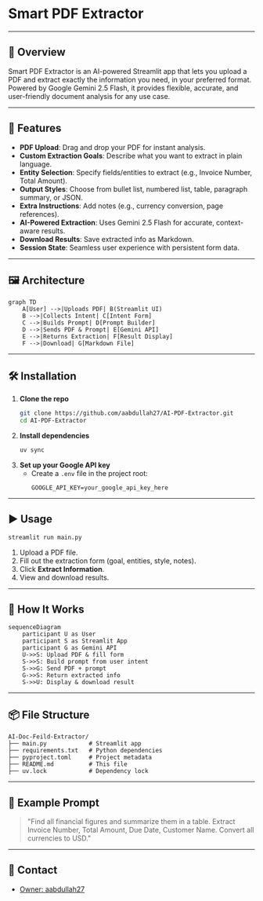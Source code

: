 # Smart PDF Extractor
---

## 🚀 Overview

Smart PDF Extractor is an AI-powered Streamlit app that lets you upload a PDF and extract exactly the information you need, in your preferred format. Powered by Google Gemini 2.5 Flash, it provides flexible, accurate, and user-friendly document analysis for any use case.

---

## 🧩 Features

- **PDF Upload**: Drag and drop your PDF for instant analysis.
- **Custom Extraction Goals**: Describe what you want to extract in plain language.
- **Entity Selection**: Specify fields/entities to extract (e.g., Invoice Number, Total Amount).
- **Output Styles**: Choose from bullet list, numbered list, table, paragraph summary, or JSON.
- **Extra Instructions**: Add notes (e.g., currency conversion, page references).
- **AI-Powered Extraction**: Uses Gemini 2.5 Flash for accurate, context-aware results.
- **Download Results**: Save extracted info as Markdown.
- **Session State**: Seamless user experience with persistent form data.

---

## 🖼️ Architecture

```mermaid
graph TD
    A[User] -->|Uploads PDF| B(Streamlit UI)
    B -->|Collects Intent| C[Intent Form]
    C -->|Builds Prompt| D[Prompt Builder]
    D -->|Sends PDF & Prompt| E[Gemini API]
    E -->|Returns Extraction| F[Result Display]
    F -->|Download| G[Markdown File]
```

---

## 🛠️ Installation

1. **Clone the repo**
   ```bash
   git clone https://github.com/aabdullah27/AI-PDF-Extractor.git
   cd AI-PDF-Extractor
   ```
2. **Install dependencies**
   ```bash
   uv sync
   ```
3. **Set up your Google API key**
   - Create a `.env` file in the project root:
     ```env
     GOOGLE_API_KEY=your_google_api_key_here
     ```

---

## ▶️ Usage

```bash
streamlit run main.py
```

1. Upload a PDF file.
2. Fill out the extraction form (goal, entities, style, notes).
3. Click **Extract Information**.
4. View and download results.

---

## 🧠 How It Works

```mermaid
sequenceDiagram
    participant U as User
    participant S as Streamlit App
    participant G as Gemini API
    U->>S: Upload PDF & fill form
    S->>S: Build prompt from user intent
    S->>G: Send PDF + prompt
    G->>S: Return extracted info
    S->>U: Display & download result
```

---

## 📦 File Structure

```
AI-Doc-Feild-Extractor/
├── main.py            # Streamlit app
├── requirements.txt   # Python dependencies
├── pyproject.toml     # Project metadata
├── README.md          # This file
├── uv.lock            # Dependency lock
```

---

## 📝 Example Prompt

> "Find all financial figures and summarize them in a table. Extract Invoice Number, Total Amount, Due Date, Customer Name. Convert all currencies to USD."

---

## 📧 Contact
- [Owner: aabdullah27](https://github.com/aabdullah27)
